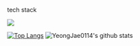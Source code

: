 tech stack


<a href="https://www.notion.so/YeongJae-Lee-28c6812cc4724b43b363de82fc58e669?pvs=4" target="_blank"><img src ='https://simpleicons.org/icons/notion.svg'> </a>

[![Top Langs](https://github-readme-stats.vercel.app/api/top-langs/?username=YeongJae0114&layout=compact)](https://github.com/YeongJae0114/github-readme-stats)
![YeongJae0114's github stats](https://github-readme-stats.vercel.app/api?username=YeongJae0114&show_icons=true)
